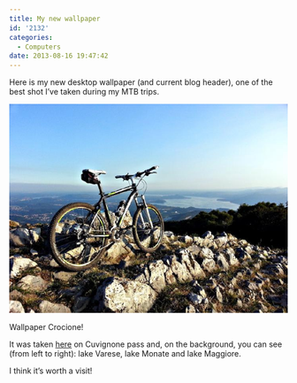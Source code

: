 ```yaml
---
title: My new wallpaper
id: '2132'
categories:
  - Computers
date: 2013-08-16 19:47:42
---
```


Here is my new desktop wallpaper (and current blog header), one of the best shot I’ve taken during my MTB trips.

![image](/images/2021/08/20130704_195307.jpg)

Wallpaper Crocione!

It was taken [here](https://www.google.it/maps/preview#!data=!1m4!1m3!1d3265!2d8.6702513!3d45.9207276!2m1!1e3&fid=7) on Cuvignone pass and, on the background, you can see (from left to right): lake Varese, lake Monate and lake Maggiore.

I think it’s worth a visit!
